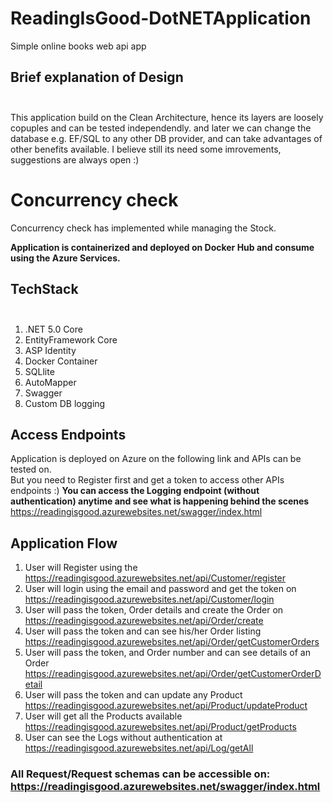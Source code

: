 # ReadingIsGood-DotNETApplication

Simple online books web api app

## Brief explanation of Design <br><br>
This application build on the Clean Architecture, hence its layers are loosely copuples and can be tested independendly. 
and later we can change the database e.g. EF/SQL to any other DB provider, and can take advantages of other benefits available.
I believe still its need some imrovements, suggestions are always open :)

# Concurrency check
Concurrency check has implemented while managing the Stock.

**Application is containerized and deployed on Docker Hub and consume using the Azure Services.**

## TechStack <br><br>
1. .NET 5.0 Core
2. EntityFramework Core
3. ASP Identity
4. Docker Container
5. SQLlite
6. AutoMapper
7. Swagger
8. Custom DB logging

## Access Endpoints
Application is deployed on Azure on the following link and APIs can be tested on. <br> But you need to Register first and get a token to access other APIs endpoints :)
**You can access the Logging endpoint (without authentication) anytime and see what is happening behind the scenes**
https://readingisgood.azurewebsites.net/swagger/index.html

## Application Flow
1. User will Register using the https://readingisgood.azurewebsites.net/api/Customer/register <br>
2. User will login using the email and password and get the token on https://readingisgood.azurewebsites.net/api/Customer/login <br>
3. User will pass the token, Order details and create the Order on https://readingisgood.azurewebsites.net/api/Order/create <br>
4. User will pass the token and can see his/her Order listing https://readingisgood.azurewebsites.net/api/Order/getCustomerOrders
5. User will pass the token, and Order number and can see details of an Order https://readingisgood.azurewebsites.net/api/Order/getCustomerOrderDetail <br>
6. User will pass the token and can update any Product https://readingisgood.azurewebsites.net/api/Product/updateProduct <br>
7. User will get all the Products available https://readingisgood.azurewebsites.net/api/Product/getProducts <br>
8. User can see the Logs without authentication at https://readingisgood.azurewebsites.net/api/Log/getAll
### All Request/Request schemas can be accessible on: https://readingisgood.azurewebsites.net/swagger/index.html



